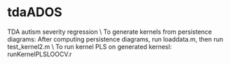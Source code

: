 # tdaADOS
TDA autism severity regression \\
To generate kernels from persistence diagrams: After computing persistence diagrams, run loaddata.m, then run test_kernel2.m \\
To run kernel PLS on generated kernesl: runKernelPLSLOOCV.r

